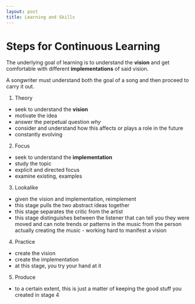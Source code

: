 ```yaml
---
layout: post
title: Learning and Skills
---
```


# Steps for Continuous Learning

The underlying goal of learning is to understand the **vision** and get comfortable with different **implementations** of said vision.

A songwriter must understand both the goal of a song and then proceed to carry it out.

1. Theory
  - seek to understand the **vision**
  - motivate the idea
  - answer the perpetual question _why_
  - consider and understand how this affects or plays a role in the future
  - constantly evolving
2. Focus
  - seek to understand the **implementation**
  - study the topic
  - explicit and directed focus
  - examine existing, examples
3. Lookalike
  - given the vision and implementation, reimplement
  - this stage pulls the two abstract ideas together
  - this stage separates the critic from the artist
  - this stage distinguishes between the listener that can tell you they were moved and can note trends or patterns in the music from the person actually creating the music - working hard to manifest a vision
4. Practice
  - create the vision
  - create the implementation
  - at this stage, you try your hand at it
5. Produce
  - to a certain extent, this is just a matter of keeping the good stuff you created in stage 4
  